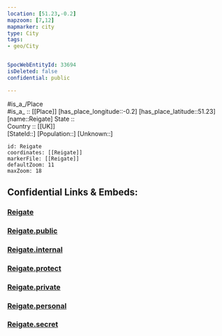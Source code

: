 ```yaml
---
location: [51.23,-0.2] 
mapzoom: [7,12] 
mapmarker: city 
type: City
tags:
- geo/City


SpocWebEntityId: 33694
isDeleted: false
confidential: public

---
```

#is_a_/Place  
#is_a_ :: [[Place]] 
[has_place_longitude::-0.2] 
[has_place_latitude::51.23] 
[name::Reigate] 
State ::  
Country :: [[UK]]  
[StateId::] 
[Population::] 
[Unknown::] 


```leaflet
id: Reigate
coordinates: [[Reigate]] 
markerFile: [[Reigate]] 
defaultZoom: 11 
maxZoom: 18
```


## Confidential Links & Embeds: 

### [Reigate](/_Standards/Earth/Continent/Europe/Europe~North/UK/England/Regions~England/South_East_England/Surrey,County/cities~Surrey/ReigateandBanstead/cities~ReigateandBanstead/Reigate.md) 

### [Reigate.public](/_public/Earth/Continent/Europe/Europe~North/UK/England/Regions~England/South_East_England/Surrey,County/cities~Surrey/ReigateandBanstead/cities~ReigateandBanstead/Reigate.public.md) 

### [Reigate.internal](/_internal/Earth/Continent/Europe/Europe~North/UK/England/Regions~England/South_East_England/Surrey,County/cities~Surrey/ReigateandBanstead/cities~ReigateandBanstead/Reigate.internal.md) 

### [Reigate.protect](/_protect/Earth/Continent/Europe/Europe~North/UK/England/Regions~England/South_East_England/Surrey,County/cities~Surrey/ReigateandBanstead/cities~ReigateandBanstead/Reigate.protect.md) 

### [Reigate.private](/_private/Earth/Continent/Europe/Europe~North/UK/England/Regions~England/South_East_England/Surrey,County/cities~Surrey/ReigateandBanstead/cities~ReigateandBanstead/Reigate.private.md) 

### [Reigate.personal](/_personal/Earth/Continent/Europe/Europe~North/UK/England/Regions~England/South_East_England/Surrey,County/cities~Surrey/ReigateandBanstead/cities~ReigateandBanstead/Reigate.personal.md) 

### [Reigate.secret](/_secret/Earth/Continent/Europe/Europe~North/UK/England/Regions~England/South_East_England/Surrey,County/cities~Surrey/ReigateandBanstead/cities~ReigateandBanstead/Reigate.secret.md)

